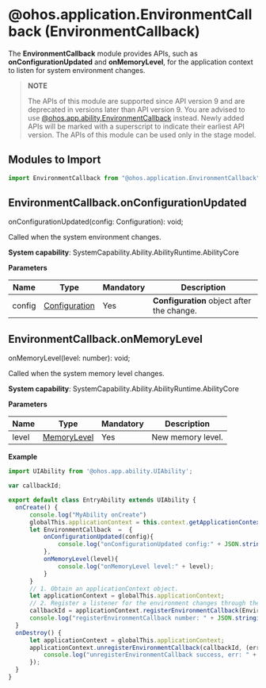 # @ohos.application.EnvironmentCallback (EnvironmentCallback)

The **EnvironmentCallback** module provides APIs, such as **onConfigurationUpdated** and **onMemoryLevel**, for the application context to listen for system environment changes.

> **NOTE**
> 
> The APIs of this module are supported since API version 9 and are deprecated in versions later than API version 9. You are advised to use [@ohos.app.ability.EnvironmentCallback](js-apis-app-ability-environmentCallback.md) instead. Newly added APIs will be marked with a superscript to indicate their earliest API version. 
> The APIs of this module can be used only in the stage model.


## Modules to Import

```ts
import EnvironmentCallback from "@ohos.application.EnvironmentCallback";
```


## EnvironmentCallback.onConfigurationUpdated

onConfigurationUpdated(config: Configuration): void;

Called when the system environment changes.

**System capability**: SystemCapability.Ability.AbilityRuntime.AbilityCore

**Parameters**

  | Name| Type| Mandatory| Description| 
  | -------- | -------- | -------- | -------- |
  | config | [Configuration](js-apis-application-configuration.md) | Yes| **Configuration** object after the change.|

## EnvironmentCallback.onMemoryLevel

onMemoryLevel(level: number): void;

Called when the system memory level changes.

**System capability**: SystemCapability.Ability.AbilityRuntime.AbilityCore

**Parameters**

  | Name| Type| Mandatory| Description|
  | -------- | -------- | -------- | -------- |
  | level  | [MemoryLevel](js-apis-application-abilityConstant.md#abilityconstantmemorylevel) | Yes| New memory level.|

**Example**

  ```ts
import UIAbility from '@ohos.app.ability.UIAbility';

var callbackId;

export default class EntryAbility extends UIAbility {
    onCreate() {
        console.log("MyAbility onCreate")
        globalThis.applicationContext = this.context.getApplicationContext();
        let EnvironmentCallback  =  {
            onConfigurationUpdated(config){
                console.log("onConfigurationUpdated config:" + JSON.stringify(config));
            },
            onMemoryLevel(level){
                console.log("onMemoryLevel level:" + level);
            }
        }
        // 1. Obtain an applicationContext object.
        let applicationContext = globalThis.applicationContext;
        // 2. Register a listener for the environment changes through the applicationContext object.
        callbackId = applicationContext.registerEnvironmentCallback(EnvironmentCallback);
        console.log("registerEnvironmentCallback number: " + JSON.stringify(callbackId));
    }
    onDestroy() {
        let applicationContext = globalThis.applicationContext;
        applicationContext.unregisterEnvironmentCallback(callbackId, (error, data) => {
            console.log("unregisterEnvironmentCallback success, err: " + JSON.stringify(error));
        });
    }
}
  ```
